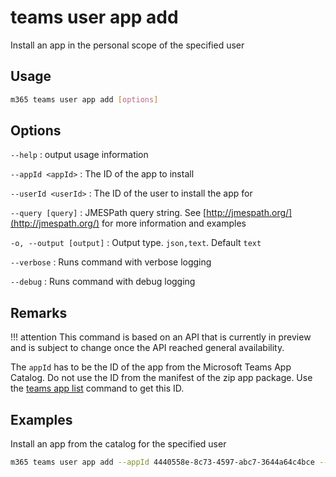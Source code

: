 # teams user app add

Install an app in the personal scope of the specified user

## Usage

```sh
m365 teams user app add [options]
```

## Options

`--help`
: output usage information

`--appId <appId>`
: The ID of the app to install

`--userId <userId>`
: The ID of the user to install the app for

`--query [query]`
: JMESPath query string. See [http://jmespath.org/](http://jmespath.org/) for more information and examples

`-o, --output [output]`
: Output type. `json,text`. Default `text`

`--verbose`
: Runs command with verbose logging

`--debug`
: Runs command with debug logging

## Remarks

!!! attention
    This command is based on an API that is currently in preview and is subject to change once the API reached general availability.

The `appId` has to be the ID of the app from the Microsoft Teams App Catalog. Do not use the ID from the manifest of the zip app package. Use the [teams app list](../app/app-list.md) command to get this ID.

## Examples

Install an app from the catalog for the specified user

```sh
m365 teams user app add --appId 4440558e-8c73-4597-abc7-3644a64c4bce --userId 2609af39-7775-4f94-a3dc-0dd67657e900
```
